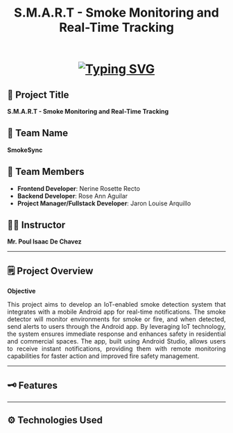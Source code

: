 <h1 align="center">S.M.A.R.T - Smoke Monitoring and Real-Time Tracking<br>
<br>
<p align="center">
  <a href="https://git.io/typing-svg">
    <a href="https://git.io/typing-svg"><img src="https://readme-typing-svg.demolab.com?font=Fira+Code&pause=1000&width=435&lines=Instant+smoke+alerts+to+your+device;Real-time+fire+notifications+instantly" alt="Typing SVG" /></a>
  </a>
</p>  
</h1>

## :rocket: Project Title
**S.M.A.R.T - Smoke Monitoring and Real-Time Tracking**

## :handshake: Team Name
**SmokeSync**

## :busts_in_silhouette: Team Members
- **Frontend Developer**: Nerine Rosette Recto
- **Backend Developer**: Rose Ann Aguilar
- **Project Manager/Fullstack Developer**: Jaron Louise Arquillo

## :teacher: Instructor
**Mr. Poul Isaac De Chavez**

---

## :spiral_notepad: Project Overview

**Objective**  
<p align="justify">
This project aims to develop an IoT-enabled smoke detection system that integrates with a mobile Android app for real-time notifications. The smoke detector will monitor environments for smoke or fire, and when detected, send alerts to users through the Android app. By leveraging IoT technology, the system ensures immediate response and enhances safety in residential and commercial spaces. The app, built using Android Studio, allows users to receive instant notifications, providing them with remote monitoring capabilities for faster action and improved fire safety management.
<p>
  
---
## :old_key: Features

---

## :gear: Technologies Used
